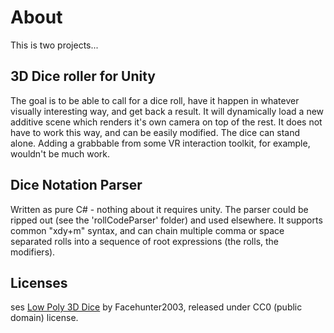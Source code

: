 # About
This is two projects...
## 3D Dice roller for Unity
The goal is to be able to call for a dice roll, have it happen in whatever visually interesting way, and get back a result. It will dynamically load a new additive scene which renders it's own camera on top of the rest. It does not have to work this way, and can be easily modified. The dice can stand alone. Adding a grabbable from some VR interaction toolkit, for example, wouldn't be much work.

## Dice Notation Parser
Written as pure C# - nothing about it requires unity. The parser could be ripped out (see the 'rollCodeParser' folder) and used elsewhere.
It supports common "xdy+m" syntax, and can chain multiple comma or space separated rolls into a sequence of root expressions (the rolls, the modifiers).

## Licenses
ses [Low Poly 3D Dice](https://opengameart.org/content/low-poly-3d-dice) by Facehunter2003, released under CC0 (public domain) license.
